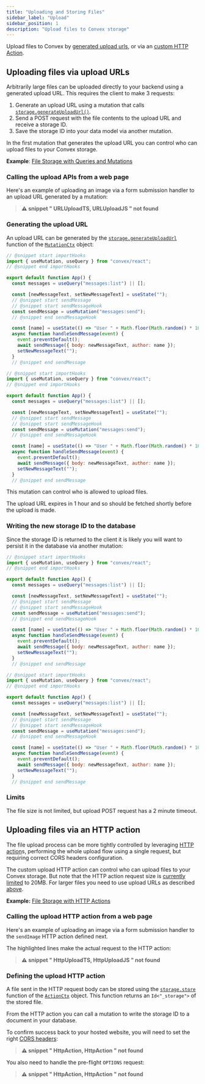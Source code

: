 ```yaml
---
title: "Uploading and Storing Files"
sidebar_label: "Upload"
sidebar_position: 1
description: "Upload files to Convex storage"
---
```








Upload files to Convex by
[generated upload urls](#uploading-files-via-upload-urls), or via an
[custom HTTP Action](#uploading-files-via-an-http-action).

## Uploading files via upload URLs

Arbitrarily large files can be uploaded directly to your backend using a
generated upload URL. This requires the client to make 3 requests:

1. Generate an upload URL using a mutation that calls
   [`storage.generateUploadUrl()`](/api/interfaces/server.StorageWriter#generateuploadurl).
2. Send a POST request with the file contents to the upload URL and receive a
   storage ID.
3. Save the storage ID into your data model via another mutation.

In the first mutation that generates the upload URL you can control who can
upload files to your Convex storage.

**Example**:
[File Storage with Queries and Mutations](https://github.com/get-convex/convex-demos/tree/main/file-storage)

### Calling the upload APIs from a web page

Here's an example of uploading an image via a form submission handler to an
upload URL generated by a mutation:

> **⚠ snippet " URLUploadTS, URLUploadJS " not found**

### Generating the upload URL

An upload URL can be generated by the
[`storage.generateUploadUrl`](/api/interfaces/server.StorageWriter#generateuploadurl)
function of the [`MutationCtx`](/api/interfaces/server.GenericMutationCtx)
object:


```jsx
// @snippet start importHooks
import { useMutation, useQuery } from "convex/react";
// @snippet end importHooks

export default function App() {
  const messages = useQuery("messages:list") || [];

  const [newMessageText, setNewMessageText] = useState("");
  // @snippet start sendMessage
  // @snippet start sendMessageHook
  const sendMessage = useMutation("messages:send");
  // @snippet end sendMessageHook

  const [name] = useState(() => "User " + Math.floor(Math.random() * 10000));
  async function handleSendMessage(event) {
    event.preventDefault();
    await sendMessage({ body: newMessageText, author: name });
    setNewMessageText("");
  }
  // @snippet end sendMessage
```

```jsx
// @snippet start importHooks
import { useMutation, useQuery } from "convex/react";
// @snippet end importHooks

export default function App() {
  const messages = useQuery("messages:list") || [];

  const [newMessageText, setNewMessageText] = useState("");
  // @snippet start sendMessage
  // @snippet start sendMessageHook
  const sendMessage = useMutation("messages:send");
  // @snippet end sendMessageHook

  const [name] = useState(() => "User " + Math.floor(Math.random() * 10000));
  async function handleSendMessage(event) {
    event.preventDefault();
    await sendMessage({ body: newMessageText, author: name });
    setNewMessageText("");
  }
  // @snippet end sendMessage
```


This mutation can control who is allowed to upload files.

The upload URL expires in 1 hour and so should be fetched shortly before the
upload is made.

### Writing the new storage ID to the database

Since the storage ID is returned to the client it is likely you will want to
persist it in the database via another mutation:


```jsx
// @snippet start importHooks
import { useMutation, useQuery } from "convex/react";
// @snippet end importHooks

export default function App() {
  const messages = useQuery("messages:list") || [];

  const [newMessageText, setNewMessageText] = useState("");
  // @snippet start sendMessage
  // @snippet start sendMessageHook
  const sendMessage = useMutation("messages:send");
  // @snippet end sendMessageHook

  const [name] = useState(() => "User " + Math.floor(Math.random() * 10000));
  async function handleSendMessage(event) {
    event.preventDefault();
    await sendMessage({ body: newMessageText, author: name });
    setNewMessageText("");
  }
  // @snippet end sendMessage
```

```jsx
// @snippet start importHooks
import { useMutation, useQuery } from "convex/react";
// @snippet end importHooks

export default function App() {
  const messages = useQuery("messages:list") || [];

  const [newMessageText, setNewMessageText] = useState("");
  // @snippet start sendMessage
  // @snippet start sendMessageHook
  const sendMessage = useMutation("messages:send");
  // @snippet end sendMessageHook

  const [name] = useState(() => "User " + Math.floor(Math.random() * 10000));
  async function handleSendMessage(event) {
    event.preventDefault();
    await sendMessage({ body: newMessageText, author: name });
    setNewMessageText("");
  }
  // @snippet end sendMessage
```


### Limits

The file size is not limited, but upload POST request has a 2 minute timeout.

## Uploading files via an HTTP action

The file upload process can be more tightly controlled by leveraging
[HTTP action](/functions/http-actions.mdx)s, performing the whole upload flow
using a single request, but requiring correct CORS headers configuration.

The custom upload HTTP action can control who can upload files to your Convex
storage. But note that the HTTP action request size is
[currently limited](/functions/http-actions.mdx#limits) to 20MB. For larger
files you need to use upload URLs as described
[above](#uploading-files-via-upload-urls).

**Example:**
[File Storage with HTTP Actions](https://github.com/get-convex/convex-demos/tree/main/file-storage-with-http)

### Calling the upload HTTP action from a web page

Here's an example of uploading an image via a form submission handler to the
`sendImage` HTTP action defined next.

The highlighted lines make the actual request to the HTTP action:

> **⚠ snippet " HttpUploadTS, HttpUploadJS " not found**

### Defining the upload HTTP action

A file sent in the HTTP request body can be stored using the
[`storage.store`](/api/interfaces/server.StorageActionWriter#store) function of
the [`ActionCtx`](/api/interfaces/server.GenericActionCtx) object. This function
returns an `Id<"_storage">` of the stored file.

From the HTTP action you can call a mutation to write the storage ID to a
document in your database.

To confirm success back to your hosted website, you will need to set the right
[CORS headers](/functions/http-actions.mdx#cors):

> **⚠ snippet " HttpAction, HttpAction " not found**

You also need to handle the pre-flight `OPTIONS` request:

> **⚠ snippet " HttpAction, HttpAction " not found**
